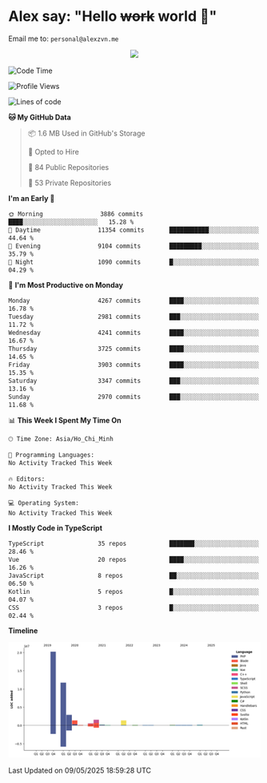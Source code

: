 # Alex say: "Hello ~~work~~ world 🐾"
Email me to: `personal@alexzvn.me`


<p align=center>
  <a href="https://skillicons.dev">
    <img src="https://skillicons.dev/icons?i=ts,js,php,nodejs,bun,vue,nuxt,react,svelte,tauri,laravel,rust,mongodb,docker,electron,redis,rabbitmq,tailwind,git,cloudflare,elysia,mysql,nginx,rollupjs,sentry,ubuntu,yarn,html,css,vite" />
  </a>
</p>

<!--START_SECTION:waka-->
![Code Time](http://img.shields.io/badge/Code%20Time-1%2C066%20hrs%2055%20mins-blue)

![Profile Views](http://img.shields.io/badge/Profile%20Views-0-blue)

![Lines of code](https://img.shields.io/badge/From%20Hello%20World%20I%27ve%20Written-40.7%20million%20lines%20of%20code-blue)

**🐱 My GitHub Data** 

> 📦 1.6 MB Used in GitHub's Storage 
 > 
> 💼 Opted to Hire
 > 
> 📜 84 Public Repositories 
 > 
> 🔑 53 Private Repositories 
 > 
**I'm an Early 🐤** 

```text
🌞 Morning                3886 commits        ████░░░░░░░░░░░░░░░░░░░░░   15.28 % 
🌆 Daytime                11354 commits       ███████████░░░░░░░░░░░░░░   44.64 % 
🌃 Evening                9104 commits        █████████░░░░░░░░░░░░░░░░   35.79 % 
🌙 Night                  1090 commits        █░░░░░░░░░░░░░░░░░░░░░░░░   04.29 % 
```
📅 **I'm Most Productive on Monday** 

```text
Monday                   4267 commits        ████░░░░░░░░░░░░░░░░░░░░░   16.78 % 
Tuesday                  2981 commits        ███░░░░░░░░░░░░░░░░░░░░░░   11.72 % 
Wednesday                4241 commits        ████░░░░░░░░░░░░░░░░░░░░░   16.67 % 
Thursday                 3725 commits        ████░░░░░░░░░░░░░░░░░░░░░   14.65 % 
Friday                   3903 commits        ████░░░░░░░░░░░░░░░░░░░░░   15.35 % 
Saturday                 3347 commits        ███░░░░░░░░░░░░░░░░░░░░░░   13.16 % 
Sunday                   2970 commits        ███░░░░░░░░░░░░░░░░░░░░░░   11.68 % 
```


📊 **This Week I Spent My Time On** 

```text
🕑︎ Time Zone: Asia/Ho_Chi_Minh

💬 Programming Languages: 
No Activity Tracked This Week

🔥 Editors: 
No Activity Tracked This Week

💻 Operating System: 
No Activity Tracked This Week
```

**I Mostly Code in TypeScript** 

```text
TypeScript               35 repos            ███████░░░░░░░░░░░░░░░░░░   28.46 % 
Vue                      20 repos            ████░░░░░░░░░░░░░░░░░░░░░   16.26 % 
JavaScript               8 repos             ██░░░░░░░░░░░░░░░░░░░░░░░   06.50 % 
Kotlin                   5 repos             █░░░░░░░░░░░░░░░░░░░░░░░░   04.07 % 
CSS                      3 repos             █░░░░░░░░░░░░░░░░░░░░░░░░   02.44 % 
```



**Timeline**

![Lines of Code chart](https://raw.githubusercontent.com/alexzvn/alexzvn/main/assets/bar_graph.png)


 Last Updated on 09/05/2025 18:59:28 UTC
<!--END_SECTION:waka-->
